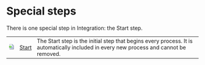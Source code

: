 # Special steps

<head>
  <meta name="guidename" content="Integration"/>
  <meta name="context" content="GUID-1e83e6d5-bc38-47fa-af14-ca80f1f6572a"/>
</head>


There is one special step in Integration: the Start step.

|                                                              |                                                              |                                                              |
| ------------------------------------------------------------ | ------------------------------------------------------------ | ------------------------------------------------------------ |
| ![Start icon](../Images/step-ic-start-32_98c142bd-285f-4b92-9b19-2b5843e58feb.jpg) | [Start](r-atm-Start_shape_7561792f-f0b8-41f5-b06d-06e2bde5b0e5.md) | The Start step is the initial step that begins every process. It is automatically included in every new process and cannot be removed. |